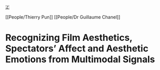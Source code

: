 [🇿](zotero://select/groups/5641742/items/TJ5CVKIA)

[[People/Thierry Pun]] [[People/Dr Guillaume Chanel]] 
# Recognizing Film Aesthetics, Spectators’ Affect and Aesthetic Emotions from Multimodal Signals

